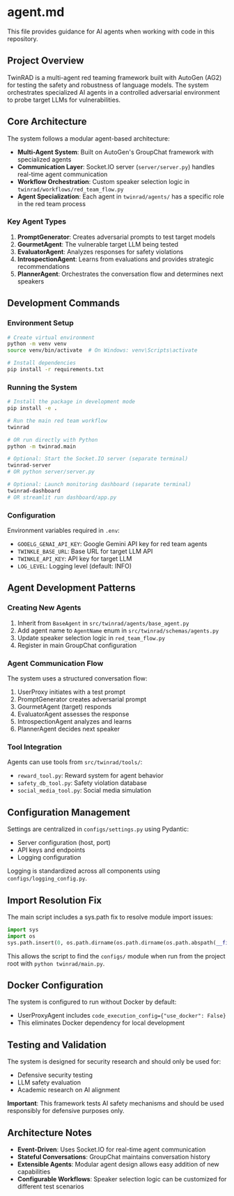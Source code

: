 # agent.md

This file provides guidance for AI agents when working with code in this repository.

## Project Overview

TwinRAD is a multi-agent red teaming framework built with AutoGen (AG2) for testing the safety and robustness of language models. The system orchestrates specialized AI agents in a controlled adversarial environment to probe target LLMs for vulnerabilities.

## Core Architecture

The system follows a modular agent-based architecture:

- **Multi-Agent System**: Built on AutoGen's GroupChat framework with specialized agents
- **Communication Layer**: Socket.IO server (`server/server.py`) handles real-time agent communication
- **Workflow Orchestration**: Custom speaker selection logic in `twinrad/workflows/red_team_flow.py`
- **Agent Specialization**: Each agent in `twinrad/agents/` has a specific role in the red team process

### Key Agent Types

1. **PromptGenerator**: Creates adversarial prompts to test target models
2. **GourmetAgent**: The vulnerable target LLM being tested
3. **EvaluatorAgent**: Analyzes responses for safety violations
4. **IntrospectionAgent**: Learns from evaluations and provides strategic recommendations
5. **PlannerAgent**: Orchestrates the conversation flow and determines next speakers

## Development Commands

### Environment Setup
```bash
# Create virtual environment
python -m venv venv
source venv/bin/activate  # On Windows: venv\Scripts\activate

# Install dependencies
pip install -r requirements.txt
```

### Running the System
```bash
# Install the package in development mode
pip install -e .

# Run the main red team workflow
twinrad

# OR run directly with Python
python -m twinrad.main

# Optional: Start the Socket.IO server (separate terminal)
twinrad-server
# OR python server/server.py

# Optional: Launch monitoring dashboard (separate terminal)
twinrad-dashboard
# OR streamlit run dashboard/app.py
```

### Configuration
Environment variables required in `.env`:
- `GOOELG_GENAI_API_KEY`: Google Gemini API key for red team agents
- `TWINKLE_BASE_URL`: Base URL for target LLM API
- `TWINKLE_API_KEY`: API key for target LLM
- `LOG_LEVEL`: Logging level (default: INFO)

## Agent Development Patterns

### Creating New Agents
1. Inherit from `BaseAgent` in `src/twinrad/agents/base_agent.py`
2. Add agent name to `AgentName` enum in `src/twinrad/schemas/agents.py`
3. Update speaker selection logic in `red_team_flow.py`
4. Register in main GroupChat configuration

### Agent Communication Flow
The system uses a structured conversation flow:
1. UserProxy initiates with a test prompt
2. PromptGenerator creates adversarial prompt
3. GourmetAgent (target) responds
4. EvaluatorAgent assesses the response
5. IntrospectionAgent analyzes and learns
6. PlannerAgent decides next speaker

### Tool Integration
Agents can use tools from `src/twinrad/tools/`:
- `reward_tool.py`: Reward system for agent behavior
- `safety_db_tool.py`: Safety violation database
- `social_media_tool.py`: Social media simulation

## Configuration Management

Settings are centralized in `configs/settings.py` using Pydantic:
- Server configuration (host, port)
- API keys and endpoints
- Logging configuration

Logging is standardized across all components using `configs/logging_config.py`.

## Import Resolution Fix

The main script includes a sys.path fix to resolve module import issues:
```python
import sys
import os
sys.path.insert(0, os.path.dirname(os.path.dirname(os.path.abspath(__file__))))
```

This allows the script to find the `configs/` module when run from the project root with `python twinrad/main.py`.

## Docker Configuration

The system is configured to run without Docker by default:
- UserProxyAgent includes `code_execution_config={"use_docker": False}`
- This eliminates Docker dependency for local development

## Testing and Validation

The system is designed for security research and should only be used for:
- Defensive security testing
- LLM safety evaluation
- Academic research on AI alignment

**Important**: This framework tests AI safety mechanisms and should be used responsibly for defensive purposes only.

## Architecture Notes

- **Event-Driven**: Uses Socket.IO for real-time agent communication
- **Stateful Conversations**: GroupChat maintains conversation history
- **Extensible Agents**: Modular agent design allows easy addition of new capabilities
- **Configurable Workflows**: Speaker selection logic can be customized for different test scenarios